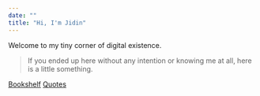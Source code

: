 ```yaml
---
date: ""
title: "Hi, I'm Jidin"
---
```

Welcome to my tiny corner of digital existence. 

> If you ended up here without any intention or knowing me at all, here is a little something.

[Bookshelf](books)
[Quotes](quotes)
